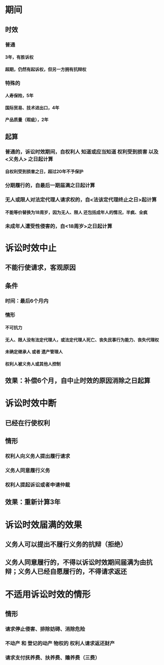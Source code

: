 # 期间
## 时效
### 普通
#### 3年，有胜诉权
#### 超期，仍然有起诉权，但另一方拥有抗辩权
### 特殊的
#### 人寿保险，5年
#### 国际贸易、技术进出口，4年
#### 产品质量（瑕疵），2年
## 起算
### 普通的，诉讼时效期间，自权利人 知道或应当知道 权利受到损害 以及 <义务人> 之日起计算
#### 自权利受到损害之日，超过20年不予保护
### 分期履行的，自最后一期届满之日起计算
### 无人或限人对法定代理人请求权的，自<法该定代理终止之日>起计算
#### 不能等价替换为18周岁，因为无人、限人 还包括成年人的情况，半疯、全疯
### 未成年人遭受性侵害的，自<18周岁>之日起计算
# 诉讼时效中止
## 不能行使请求，客观原因
## 条件
### 时间：最后6个月内
### 情形
#### 不可抗力
#### 无人、限人没有法定代理人，或法定代理人死亡、丧失民事行为能力、丧失代理权
#### 未确定继承人 或者 遗产管理人
#### 权利人被义务人或其他人控制
## 效果：补偿6个月，自中止时效的原因消除之日起算
# 诉讼时效中断
## 已经在行使权利
## 情形
### 权利人向义务人提出履行请求
### 义务人同意履行义务
### 权利人提起诉讼或者申请仲裁
## 效果：重新计算3年
# 诉讼时效届满的效果
## 义务人可以提出不履行义务的抗辩（拒绝）
## 义务人同意履行的，不得以诉讼时效期间届满为由抗辩；义务人已经自愿履行的，不得请求返还
# 不适用诉讼时效的情形
## 情形
### 请求停止侵害、排除妨碍、消除危险
### 不动产 和 登记的动产 物权的 权利人请求返还财产
### 请求支付抚养费、扶养费、赡养费（三费）